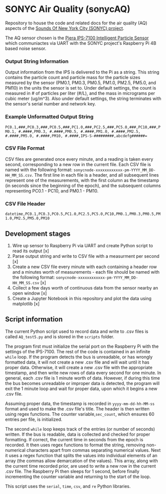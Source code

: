 # SONYC Air Quality (sonycAQ)
Repository to house the code and related docs for the air quality (AQ) aspects of the [Sounds Of New York City (SONYC) project](https://wp.nyu.edu/sonyc).

The AQ sensor chosen is the [Piera IPS-7100 Intelligent Particle Sensor](https://www.pierasystems.com/products/piera-7100-intelligent-particle-sensor) which communiactes via UART with the SONYC project's Raspberry Pi 4B based noise sensor.

### Output String Information
Output information from the IPS is delivered to the Pi as a string. This string contains the particle count and particle mass for the particle sizes measured by the sensor (PM0.1, PM0.3, PM0.5, PM1.0, PM2.5, PM5.0, and PM10) in the units the sensor is set to. Under default settings, the count is measured in # of particles per liter (#/L), and the mass in micrograms per cubic meter (ug/m^3). Also under default settings, the string terminates with the sensor's serial number and network key.

### Example Unformatted Output String
`PC0.1,###,PC0.3,###,PC0.5,###,PC1.0,###,PC2.5,###,PC5.0,###,PC10,###,PM0.1, #.####,PM0.3, #.####,PM0.5, #.####,PM1.0, #.####,PM2.5, #.####,PM5.0, #.####,PM10, #.####,IPS-S-#########,abcdefg######=`

### CSV File Format
CSV files are generated once every minute, and a reading is taken every second, corresponding to a new row in the current file. Each CSV file is named with the following format: `sonycnode-xxxxxxxxxxxx-pm-YYYY_MM_DD-HH_MM_SS.csv`. The first line in each file is a header, and all subsequent lines represent one of the measurements, with the first column as the timestamp (in seconds since the beginning of the epoch), and the subsequent columns representing PC0.1 - PC10, and PM0.1 - PM10.

### CSV File Header
`datetime,PC0.1,PC0.3,PC0.5,PC1.0,PC2.5,PC5.0,PC10,PM0.1,PM0.3,PM0.5,PM1.0,PM2.5,PM5.0,PM10`

## Development stages

1. Wire up sensor to Raspberry Pi via UART and create Python script to read its output [x]
2. Parse output string and write to CSV file with a measurment per second [x]
3. Create a new CSV file every minute with each containing a header row and a minutes worth of measurements - each file should be named with the following format: `sonycnode-xxxxxxxxxxxx-pm-YYYY_MM_DD-HH_MM_SS.csv` [x]
4. Collect a few days worth of continuous data from the sensor nearby an open window [x]
5. Create a Jupyter Notebook in this repository and plot the data using matplotlib [x]

## Script information

The current Python script used to record data and write to .csv files is called `AQ_test5.py` and is stored in the `scripts` folder.

The program first must initialize the serial port on the Raspberry Pi with the settings of the IPS-7100. The rest of the code is contained in an infinite `while` loop. If the program detects the bus is unreadable, or has wrongly formatted data, it will not create a new .csv file and will wait until it has proper data. Otherwise, it will create a new .csv file with the appropriate timestamp, and then write new rows of data every second for one minute. In general, each .csv file is 1 minute worth of data. However, if during this time the bus becomes unreadable or improper data is detected, the program will exit the 1 minute loop and wait for proper data, upon which it begins a new .csv file.

Assuming proper data, the timestamp is recorded in `yyyy-mm-dd-hh-MM-ss` format and used to make the .csv file's title. The header is then written using regex functions. The counter variable,`sec_count`, which ensures 60 entries per file, is initialized.

The second `while` loop keeps track of the entries (or number of seconds) written. If the bus is readable, data is collected and checked for proper formatting. If correct, the current time in seconds from the epoch is recorded. It then uses regex functions to format the string, removing non-numerical characters apart from commas separating numerical values. Next it uses a regex function that splits the values into individual elements of an array (the commas allow demarcation of the values). This array, along with the current time recorded prior, are used to write a new row in the current .csv file. The Raspberry Pi then sleeps for 1 second, before finally incrementing the counter variable and returning to the start of the loop.

This script uses the `serial`, `time`, `csv`, and `re` Python libraries. 
